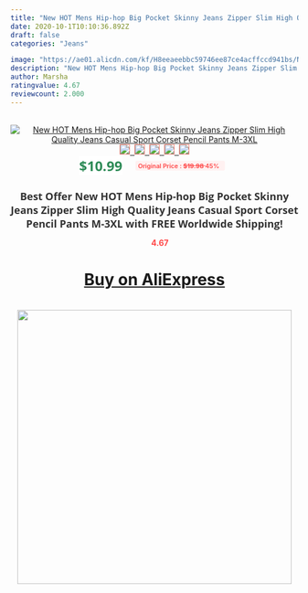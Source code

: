 ```yaml
---
title: "New HOT Mens Hip-hop Big Pocket Skinny Jeans Zipper Slim High Quality Jeans Casual Sport Corset Pencil Pants M-3XL"
date: 2020-10-1T10:10:36.892Z
draft: false
categories: "Jeans"

image: "https://ae01.alicdn.com/kf/H8eeaeebbc59746ee87ce4acffccd941bs/New-HOT-Mens-Hip-hop-Big-Pocket-Skinny-Jeans-Zipper-Slim-High-Quality-Jeans-Casual-Sport.jpg"
description: "New HOT Mens Hip-hop Big Pocket Skinny Jeans Zipper Slim High Quality Jeans Casual Sport Corset Pencil Pants M-3XL"
author: Marsha
ratingvalue: 4.67
reviewcount: 2.000
---
```

<br>
<div style="text-align: center;">
<a href="https://s.click.aliexpress.com/e/_Attucd" target="_blank" rel="nofollow noopener noreferrer"><img alt="New HOT Mens Hip-hop Big Pocket Skinny Jeans Zipper Slim High Quality Jeans Casual Sport Corset Pencil Pants M-3XL" class="magnifier-image" src="https://ae01.alicdn.com/kf/H8eeaeebbc59746ee87ce4acffccd941bs/New-HOT-Mens-Hip-hop-Big-Pocket-Skinny-Jeans-Zipper-Slim-High-Quality-Jeans-Casual-Sport.jpg_640x640.jpg">
<br>
<img style="border:1px solid salmon" src="https://ae01.alicdn.com/kf/H8eeaeebbc59746ee87ce4acffccd941bs/New-HOT-Mens-Hip-hop-Big-Pocket-Skinny-Jeans-Zipper-Slim-High-Quality-Jeans-Casual-Sport.jpg_120x120.jpg">&nbsp;&nbsp;<img style="border:1px solid salmon" src="https://ae01.alicdn.com/kf/H312378d4413a4495ab9125ba0c5ac4c3J/New-HOT-Mens-Hip-hop-Big-Pocket-Skinny-Jeans-Zipper-Slim-High-Quality-Jeans-Casual-Sport.jpg_120x120.jpg">&nbsp;&nbsp;<img style="border:1px solid salmon" src="https://ae01.alicdn.com/kf/H01a25197acd04e928c68ce79935baa34v/New-HOT-Mens-Hip-hop-Big-Pocket-Skinny-Jeans-Zipper-Slim-High-Quality-Jeans-Casual-Sport.jpg_120x120.jpg">&nbsp;&nbsp;<img style="border:1px solid salmon" src="https://ae01.alicdn.com/kf/H09863dee1afc424f893dcdd0d77c0d492/New-HOT-Mens-Hip-hop-Big-Pocket-Skinny-Jeans-Zipper-Slim-High-Quality-Jeans-Casual-Sport.jpg_120x120.jpg">&nbsp;&nbsp;<img style="border:1px solid salmon" src="https://ae01.alicdn.com/kf/He25171ddc4df49de860124421d04833cz/New-HOT-Mens-Hip-hop-Big-Pocket-Skinny-Jeans-Zipper-Slim-High-Quality-Jeans-Casual-Sport.jpg_120x120.jpg"></a></div><br0>
<div style="text-align: center;"><span style="background-color: white; border: 0px; box-sizing: border-box; color: seagreen; display: inline-block; font-family: &quot;open sans&quot; , &quot;arial&quot; , &quot;helvetica&quot; , sans-serif , &quot;heiti&quot;; font-size: 24px; font-stretch: inherit; font-weight: 700; line-height: inherit; margin: 0px 10px 0px 0px; padding: 0px; vertical-align: middle;">$10.99 </span>
<span style="background: rgb(255 , 241 , 241); border-radius: 3px; border: 0px; box-sizing: border-box; color: #ff4747; display: inline-block; font-family: inherit; font-size: 12px; font-stretch: inherit; font-style: inherit; font-variant: inherit; font-weight: 600; line-height: inherit; margin: 0px; padding: 2px 5px; transform: scale(0.9); vertical-align: middle;">Original Price : <b style="text-decoration: line-through;">$19.98 </b> 45%&nbsp;&nbsp;</span></div>
<h1 style="color: #333333; display: inline-block; font-family: &quot;open sans&quot; , &quot;arial&quot; , &quot;helvetica&quot; , sans-serif , &quot;heiti&quot;; font-size: 18px; font-stretch: inherit; font-weight: 700; text-align: center;">Best Offer New HOT Mens Hip-hop Big Pocket Skinny Jeans Zipper Slim High Quality Jeans Casual Sport Corset Pencil Pants M-3XL with FREE Worldwide Shipping!</h1>
<div style="color: #ff4747; text-align: center;">
<img src="https://4.bp.blogspot.com/-M0ZcTcb-5uY/XleCXlxnR4I/AAAAAAAAAEc/OrjgMkXV1oMQFaCRZj5HQwOCBcu3w1FegCPcBGAYYCw/s1600/star.png" style="height: 15px;">&nbsp;<b>4.67</b></div>
<div class="button_cont" align="center"><a class="buynow_a" href="https://s.click.aliexpress.com/e/_Attucd" target="_blank" rel="nofollow noopener noreferrer"><H1>Buy on AliExpress</H1></a></div><br>
<div class="separator" style="clear: both; text-align: center;">
<img src="https://lh3.googleusercontent.com/-pTy5HemUv9M/XlePHvY0dAI/AAAAAAAAAE4/0nX5iRUoIWY8eMW9Dpxeirr157OZliDIgCLcBGAsYHQ/s1600/badge.gif" width="480">
</div>
